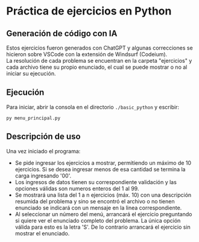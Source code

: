 # Práctica de ejercicios en Python

## Generación de código con IA

Estos ejercicios fueron generados con ChatGPT y algunas correcciones se hicieron sobre VSCode con la extensión de Windsurf (Codeium).  
La resolución de cada problema se encuentran en la carpeta
"ejercicios" y cada archivo tiene su propio enunciado, el cual se puede mostrar o no al iniciar su ejecución.

## Ejecución
Para iniciar, abrir la consola en el directorio ```./basic_python``` y escribir:
```
py menu_principal.py
```

## Descripción de uso
Una vez iniciado el programa:
- Se pide ingresar los ejercicios a mostrar, permitiendo un máximo de 10 ejercicios. Si se desea ingresar menos de esa cantidad se termina la carga ingresando '00'.
- Los ingresos de datos tienen su correspondiente validación y las opciones válidas son numeros enteros del 1 al 99.
- Se mostrará una lista del 1 a n ejercicios (máx. 10) con una descripción resumida del problema y sino se encontró el archivo o no tienen enunciado se indicará con un mensaje en la linea correspondiente.
- Al seleccionar un número del menú, arrancará el ejercicio preguntando si quiere ver el enunciado completo del problema. La única opción válida para esto es la letra 'S'. De lo contrario arrancará el ejercicio sin mostrar el enunciado.

